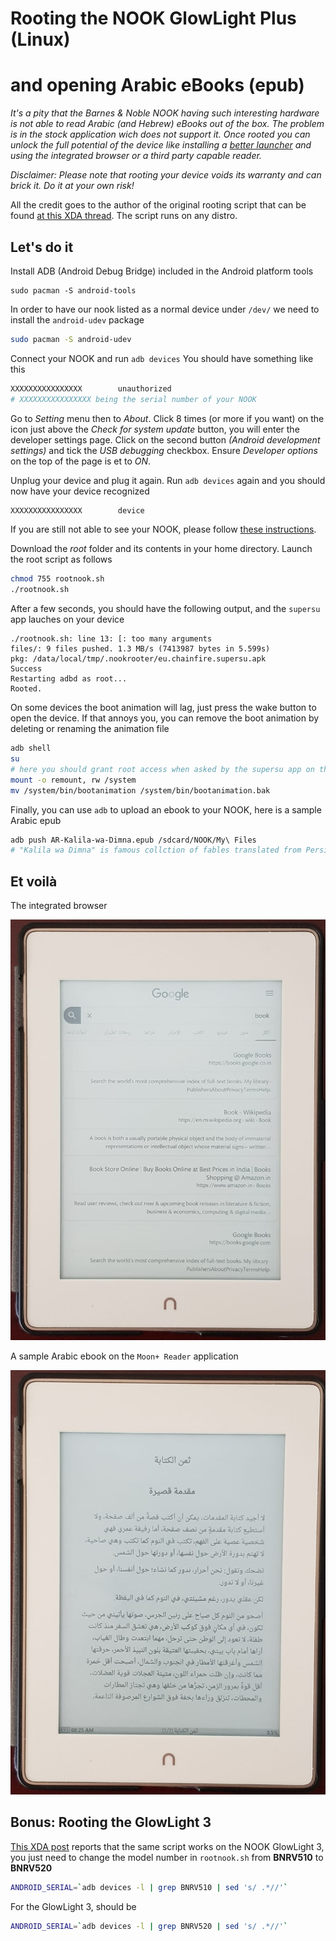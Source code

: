 # Rooting the NOOK GlowLight Plus (Linux)
# and opening Arabic eBooks (epub)

*It's a pity that the Barnes & Noble NOOK having such interesting hardware is not able to read Arabic (and Hebrew) eBooks out of the box. The problem is in the stock application wich does not support it. Once rooted you can unlock the full potential of the device like installing a [better launcher](https://kisslauncher.com/) and using the integrated browser or a third party capable reader.*

*Disclaimer: Please note that rooting your device voids its warranty and can brick it. Do it at your own risk!*

All the credit goes to the author of the original rooting script that can be found [at this XDA thread](https://is.gd/Om4KCW). The script runs on any distro.

## Let's do it

Install ADB (Android Debug Bridge) included in the Android platform tools
````console
sudo pacman -S android-tools
````
In order to have our nook listed as a normal device under ``/dev/`` we need to install the ``android-udev`` package
````bash
sudo pacman -S android-udev
````
Connect your NOOK and run ``adb devices``
You should have something like this
````bash
XXXXXXXXXXXXXXXX        unauthorized
# XXXXXXXXXXXXXXXX being the serial number of your NOOK
````
Go to *Setting* menu then to *About*. Click 8 times (or more if you want) on the icon just above the *Check for system update* button, you will enter the developer settings page. Click on the second button *(Android development settings)* and tick the *USB debugging* checkbox. Ensure *Developer options* on the top of the page is et to *ON*.

Unplug your device and plug it again. Run ``adb devices`` again and you should now have your device recognized
````bash
XXXXXXXXXXXXXXXX        device
````
If you are still not able to see your NOOK, please follow [these instructions](https://wiki.archlinux.org/index.php/Android_Debug_Bridge).

Download the *root* folder and its contents in your home directory. Launch the root script as follows
````bash
chmod 755 rootnook.sh
./rootnook.sh
````
After a few seconds, you should have the following output, and the ``supersu`` app lauches on your device
````
./rootnook.sh: line 13: [: too many arguments
files/: 9 files pushed. 1.3 MB/s (7413987 bytes in 5.599s)
pkg: /data/local/tmp/.nookrooter/eu.chainfire.supersu.apk
Success
Restarting adbd as root...
Rooted.
````
On some devices the boot animation will lag, just press the wake button to open the device. If that annoys you, you can remove the boot animation by deleting or renaming the animation file
````bash
adb shell
su
# here you should grant root access when asked by the supersu app on the device
mount -o remount, rw /system
mv /system/bin/bootanimation /system/bin/bootanimation.bak
````
Finally, you can use ``adb`` to upload an ebook to your NOOK, here is a sample Arabic epub
````bash
adb push AR-Kalila-wa-Dimna.epub /sdcard/NOOK/My\ Files
# "Kalila wa Dimna" is famous collction of fables translated from Persian to Arabic in the eighth century
````
## Et voilà

The integrated browser

![Browser view](/images/im-a.jpg)

A sample Arabic ebook on the ``Moon+ Reader`` application

![Browser view](/images/im-b.jpg)
## Bonus: Rooting the GlowLight 3
[This XDA post](https://forum.xda-developers.com/nook-touch/general/how-to-root-set-nook-glowlight-3-t3802331) reports that the same script works on the NOOK GlowLight 3, you just need to change the model number in ``rootnook.sh`` from **BNRV510** to **BNRV520**

````bash
ANDROID_SERIAL=`adb devices -l | grep BNRV510 | sed 's/ .*//'`
````
For the GlowLight 3, should be
````bash
ANDROID_SERIAL=`adb devices -l | grep BNRV520 | sed 's/ .*//'`
````
